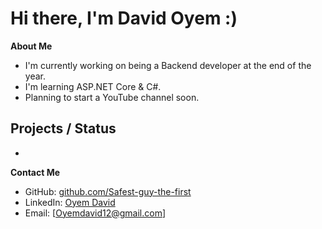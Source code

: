 # Hi there, I'm David Oyem :)

 **About Me**  
- I'm currently working on being a Backend developer at the end of the year.  
- I'm learning ASP.NET Core & C#.  
- Planning to start a YouTube channel soon.  

**Projects / Status**
- 
- 

 **Contact Me**  
- GitHub: [github.com/Safest-guy-the-first](https://github.com/Safest-guy-the-first/Safest-guy-the-first) 
- LinkedIn: [Oyem David](https://www.linkedin.com/in/oyem-david-618730272/)
- Email: [Oyemdavid12@gmail.com]
<!--
**Safest-guy-the-first/Safest-guy-the-first** is a ✨ _special_ ✨ repository because its `README.md` (this file) appears on your GitHub profile.

Here are some ideas to get you started:

- 🔭 I’m currently working on ...
- 🌱 I’m currently learning ...
- 👯 I’m looking to collaborate on ...
- 🤔 I’m looking for help with ...
- 💬 Ask me about ...
- 📫 How to reach me: ...
- 😄 Pronouns: ...
- ⚡ Fun fact: ...
-->

